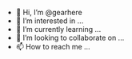 - 👋 Hi, I’m @gearhere
- 👀 I’m interested in ...
- 🌱 I’m currently learning ...
- 💞️ I’m looking to collaborate on ...
- 📫 How to reach me ...

<!---
gearhere/gearhere is a ✨ special ✨ repository because its `README.md` (this file) appears on your GitHub profile.
You can click the Preview link to take a look at your changes.
--->
